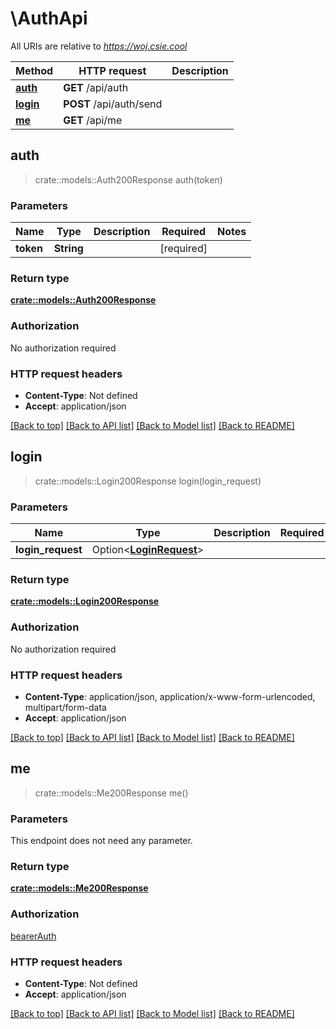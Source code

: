 # \AuthApi

All URIs are relative to *https://woj.csie.cool*

Method | HTTP request | Description
------------- | ------------- | -------------
[**auth**](AuthApi.md#auth) | **GET** /api/auth | 
[**login**](AuthApi.md#login) | **POST** /api/auth/send | 
[**me**](AuthApi.md#me) | **GET** /api/me | 



## auth

> crate::models::Auth200Response auth(token)


### Parameters


Name | Type | Description  | Required | Notes
------------- | ------------- | ------------- | ------------- | -------------
**token** | **String** |  | [required] |

### Return type

[**crate::models::Auth200Response**](auth_200_response.md)

### Authorization

No authorization required

### HTTP request headers

- **Content-Type**: Not defined
- **Accept**: application/json

[[Back to top]](#) [[Back to API list]](../README.md#documentation-for-api-endpoints) [[Back to Model list]](../README.md#documentation-for-models) [[Back to README]](../README.md)


## login

> crate::models::Login200Response login(login_request)


### Parameters


Name | Type | Description  | Required | Notes
------------- | ------------- | ------------- | ------------- | -------------
**login_request** | Option<[**LoginRequest**](LoginRequest.md)> |  |  |

### Return type

[**crate::models::Login200Response**](login_200_response.md)

### Authorization

No authorization required

### HTTP request headers

- **Content-Type**: application/json, application/x-www-form-urlencoded, multipart/form-data
- **Accept**: application/json

[[Back to top]](#) [[Back to API list]](../README.md#documentation-for-api-endpoints) [[Back to Model list]](../README.md#documentation-for-models) [[Back to README]](../README.md)


## me

> crate::models::Me200Response me()


### Parameters

This endpoint does not need any parameter.

### Return type

[**crate::models::Me200Response**](me_200_response.md)

### Authorization

[bearerAuth](../README.md#bearerAuth)

### HTTP request headers

- **Content-Type**: Not defined
- **Accept**: application/json

[[Back to top]](#) [[Back to API list]](../README.md#documentation-for-api-endpoints) [[Back to Model list]](../README.md#documentation-for-models) [[Back to README]](../README.md)


